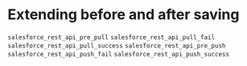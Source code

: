 # Extending before and after saving

`salesforce_rest_api_pre_pull`
`salesforce_rest_api_pull_fail`
`salesforce_rest_api_pull_success`
`salesforce_rest_api_pre_push`
`salesforce_rest_api_push_fail`
`salesforce_rest_api_push_success`